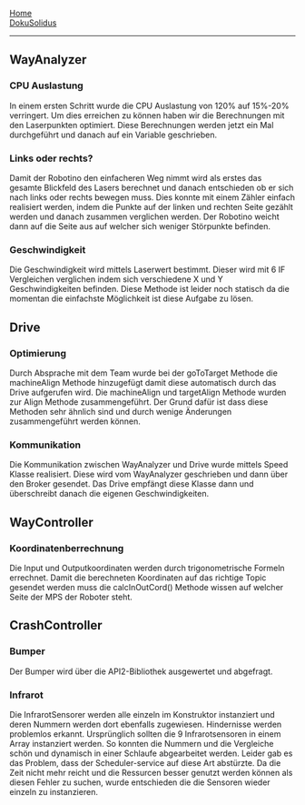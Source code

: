 [Home](home)  
[DokuSolidus](DokuSolidus)  

---------------------

## WayAnalyzer
### CPU Auslastung

In einem ersten Schritt wurde die CPU Auslastung von 120% auf 15%-20% verringert. Um dies erreichen zu können haben wir die Berechnungen mit den Laserpunkten optimiert. Diese Berechnungen werden jetzt ein Mal durchgeführt und danach auf ein Variable geschrieben.

### Links oder rechts?

Damit der Robotino den einfacheren Weg nimmt wird als erstes das gesamte Blickfeld des Lasers berechnet und danach entschieden ob er sich nach links oder rechts bewegen muss. Dies konnte mit einem Zähler einfach realisiert werden, indem die Punkte auf der linken und rechten Seite gezählt werden und danach zusammen verglichen werden. Der Robotino weicht dann auf die Seite aus auf welcher sich weniger Störpunkte befinden.

### Geschwindigkeit

Die Geschwindigkeit wird mittels Laserwert bestimmt. Dieser wird mit 6 IF Vergleichen verglichen indem sich verschiedene X und Y Geschwindigkeiten befinden. Diese Methode ist leider noch statisch da die momentan die einfachste Möglichkeit ist diese Aufgabe zu lösen.

## Drive

### Optimierung

Durch Absprache mit dem Team wurde bei der goToTarget Methode die machineAlign Methode hinzugefügt damit diese automatisch durch das Drive aufgerufen wird. Die machineAlign und targetAlign Methode wurden zur Align Methode zusammengeführt. Der Grund dafür ist dass diese Methoden sehr ähnlich sind und durch wenige Änderungen zusammengeführt werden können. 

### Kommunikation

Die Kommunikation zwischen WayAnalyzer und Drive wurde mittels Speed Klasse realisiert. Diese wird vom WayAnalyzer geschrieben und dann über den Broker gesendet. Das Drive empfängt diese Klasse dann und überschreibt danach die eigenen Geschwindigkeiten.  
  
## WayController  
  
### Koordinatenberrechnung
  
Die Input und Outputkoordinaten werden durch trigonometrische Formeln errechnet. Damit die berechneten Koordinaten auf das richtige Topic gesendet werden muss die calcInOutCord() Methode wissen auf welcher Seite der MPS der Roboter steht.
  
## CrashController
  
### Bumper  
  
Der Bumper wird über die API2-Bibliothek ausgewertet und abgefragt.
  
### Infrarot  
  
Die InfrarotSensorer werden alle einzeln im Konstruktor instanziert und deren Nummern werden dort ebenfalls zugewiesen. Hindernisse werden problemlos erkannt.  Ursprünglich sollten die 9 Infrarotsensoren in einem Array instanziert werden. So konnten die Nummern und die Vergleiche schön und dynamisch in einer Schlaufe abgearbeitet werden. Leider gab es das Problem, dass der Scheduler-service auf diese Art abstürzte. Da die Zeit nicht mehr reicht und die Ressurcen besser genutzt werden können als diesen Fehler zu suchen, wurde entschieden die die Sensoren wieder einzeln zu instanzieren. 